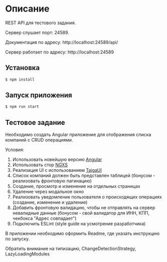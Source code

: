 # Описание

REST API для тестового задания. 

Сервер слушает порт: 24589. 

Документация по адресу: http://localhost:24589/api/

Сервер работает по адресу: http://localhost:24589

## Установка

```bash
$ npm install
```

## Запуск приложения

```bash
$ npm run start
```

## Тестовое задание

Необходимо создать Angular приложение для отображения списка компаний с CRUD операциями.

Условия:

1. Использовать новейшую версию [Angular](https://angular.io/)
2. Использовать стор [NGXS](https://www.ngxs.io/)
3. Реализация UI с использованием [TaigaUI](https://taiga-ui.dev/)
4. Список компаний должен быть представлен таблицей (бонусом - реализовать фронтовую пагинацию)
5. Создание, просмотр и изменение на отдельных страницах
6. Удаление через модальное окно
7. Реализовать уведомление пользователя о происходящих операциях (создание, изменение и удаление)
8. Добавить фронтовую валидацию, чтобы не отправлять на сервер невалидные данные (бонусом - свой валидатор для ИНН, КПП, чекбокса "Адрес совпадает")
9. Подключить ESLint (style guide на усмотрение разработчика)

В приложении необходимо оформить Readme, где указать инструкцию по запуску.

Обратить внимание на типизацию, ChangeDetectionStrategy, LazyLoadingModules 





